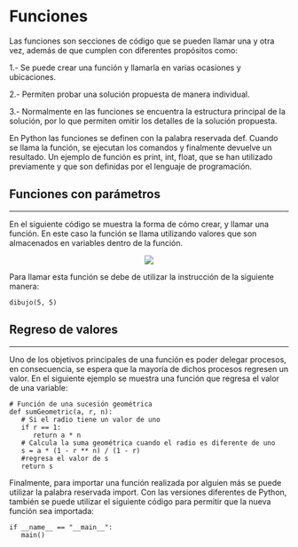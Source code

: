 # Funciones 

Las funciones son secciones de código que se pueden llamar una y otra vez, además de que cumplen con diferentes propósitos como: 

1.- Se puede crear una función y llamarla en varias ocasiones y ubicaciones.

2.- Permiten probar una solución propuesta de manera individual.

3.- Normalmente en las funciones se encuentra la estructura principal de la solución, por lo que permiten omitir los detalles de la solución propuesta. 

En Python las funciones se definen con la palabra reservada def. Cuando se llama la función, se ejecutan los comandos y finalmente devuelve un resultado. Un ejemplo de función es print, int, float, que se han utilizado previamente y que son definidas por el lenguaje de programación. 

## Funciones con parámetros 
***
En el siguiente código se muestra la forma de cómo crear, y llamar una función. En este caso la función se llama utilizando valores que son almacenados en variables dentro de la función. 

<div align="center"><img src="https://i.ibb.co/h826CPT/funciones.png"></div>


 Para llamar esta función se debe de utilizar la instrucción de la siguiente manera: 
~~~
dibujo(5, 5) 
~~~

## Regreso de valores 
***
Uno de los objetivos principales de una función es poder delegar procesos, en consecuencia, se espera que la mayoría de dichos procesos regresen un valor. En el siguiente ejemplo se muestra una función que regresa el valor de una variable: 

~~~
# Función de una sucesión geométrica 
def sumGeometric(a, r, n): 
   # Si el radio tiene un valor de uno 
   if r == 1: 
      return a * n 
   # Calcula la suma geométrica cuando el radio es diferente de uno 
   s = a * (1 - r ** n) / (1 - r) 
   #regresa el valor de s 
   return s
~~~

Finalmente, para importar una función realizada por alguien más se puede utilizar la palabra reservada import. Con las versiones diferentes de Python, también se puede utilizar el siguiente código para permitir que la nueva función sea importada: 
~~~
if __name__ == "__main__": 
   main() 
~~~